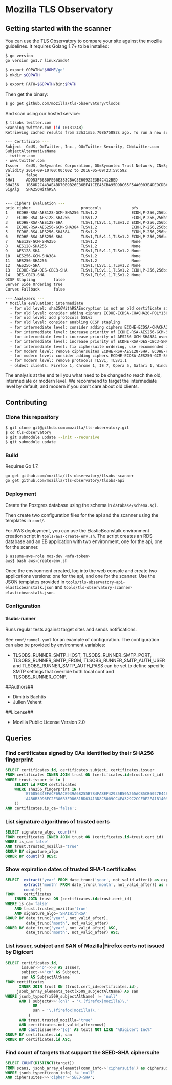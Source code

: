 # Mozilla TLS Observatory

## Getting started with the scanner

You can use the TLS Observatory to compare your site against the mozilla guidelines.
It requires Golang 1.7+ to be installed:
```bash
$ go version
go version go1.7 linux/amd64
 
$ export GOPATH="$HOME/go"
$ mkdir $GOPATH
 
$ export PATH=$GOPATH/bin:$PATH
```
Then get the binary:
```bash
$ go get github.com/mozilla/tls-observatory/tlsobs
```
And scan using our hosted service:
```bash
$ tlsobs twitter.com
Scanning twitter.com (id 10131248)
Retrieving cached results from 23h31m55.708675882s ago. To run a new scan, use '-r'.

--- Certificate ---
Subject  C=US, O=Twitter, Inc., OU=Twitter Security, CN=twitter.com	
SubjectAlternativeName
- twitter.com
- www.twitter.com
Issuer   C=US, O=Symantec Corporation, OU=Symantec Trust Network, CN=Symantec Class 3 EV SSL CA - G3
Validity 2014-09-10T00:00:00Z to 2016-05-09T23:59:59Z
CA       false
SHA1     ADD53F6680FE66E383CBAC3E60922E3B4C412BED
SHA256   1B58D2C443AE4BD70B9B26EB6BF41CEE43CBA95D9DC65F54A0003E4DE9CDBAF6
SigAlg   SHA256WithRSA


--- Ciphers Evaluation ---
prio cipher                      protocols             pfs                curves
1    ECDHE-RSA-AES128-GCM-SHA256 TLSv1.2               ECDH,P-256,256bits prime256v1
2    ECDHE-RSA-AES128-SHA256     TLSv1.2               ECDH,P-256,256bits prime256v1
3    ECDHE-RSA-AES128-SHA        TLSv1,TLSv1.1,TLSv1.2 ECDH,P-256,256bits prime256v1
4    ECDHE-RSA-AES256-GCM-SHA384 TLSv1.2               ECDH,P-256,256bits prime256v1
5    ECDHE-RSA-AES256-SHA384     TLSv1.2               ECDH,P-256,256bits prime256v1
6    ECDHE-RSA-AES256-SHA        TLSv1,TLSv1.1,TLSv1.2 ECDH,P-256,256bits prime256v1
7    AES128-GCM-SHA256           TLSv1.2               None               
8    AES128-SHA256               TLSv1.2               None               
9    AES128-SHA                  TLSv1,TLSv1.1,TLSv1.2 None               
10   AES256-GCM-SHA384           TLSv1.2               None               
11   AES256-SHA256               TLSv1.2               None               
12   AES256-SHA                  TLSv1,TLSv1.1,TLSv1.2 None               
13   ECDHE-RSA-DES-CBC3-SHA      TLSv1,TLSv1.1,TLSv1.2 ECDH,P-256,256bits prime256v1
14   DES-CBC3-SHA                TLSv1,TLSv1.1,TLSv1.2 None               
OCSP Stapling        false
Server Side Ordering true
Curves Fallback      false

--- Analyzers ---
* Mozilla evaluation: intermediate
  - for old level: sha256WithRSAEncryption is not an old certificate signature, use sha1WithRSAEncryption
  - for old level: consider adding ciphers ECDHE-ECDSA-CHACHA20-POLY1305, ECDHE-RSA-CHACHA20-POLY1305, ECDHE-ECDSA-AES128-GCM-SHA256, ECDHE-ECDSA-AES256-GCM-SHA384, DHE-RSA-AES128-GCM-SHA256, DHE-DSS-AES128-GCM-SHA256, DHE-DSS-AES256-GCM-SHA384, DHE-RSA-AES256-GCM-SHA384, ECDHE-ECDSA-AES128-SHA256, ECDHE-ECDSA-AES128-SHA, ECDHE-ECDSA-AES256-SHA384, ECDHE-ECDSA-AES256-SHA, DHE-RSA-AES128-SHA256, DHE-RSA-AES128-SHA, DHE-DSS-AES128-SHA256, DHE-RSA-AES256-SHA256, DHE-DSS-AES256-SHA, DHE-RSA-AES256-SHA, ECDHE-ECDSA-DES-CBC3-SHA, EDH-RSA-DES-CBC3-SHA, DHE-DSS-AES256-SHA256, DHE-DSS-AES128-SHA, DHE-RSA-CHACHA20-POLY1305, ECDHE-RSA-CAMELLIA256-SHA384, ECDHE-ECDSA-CAMELLIA256-SHA384, DHE-RSA-CAMELLIA256-SHA256, DHE-DSS-CAMELLIA256-SHA256, DHE-RSA-CAMELLIA256-SHA, DHE-DSS-CAMELLIA256-SHA, CAMELLIA256-SHA256, CAMELLIA256-SHA, ECDHE-RSA-CAMELLIA128-SHA256, ECDHE-ECDSA-CAMELLIA128-SHA256, DHE-RSA-CAMELLIA128-SHA256, DHE-DSS-CAMELLIA128-SHA256, DHE-RSA-CAMELLIA128-SHA, DHE-DSS-CAMELLIA128-SHA, CAMELLIA128-SHA256, CAMELLIA128-SHA, DHE-RSA-SEED-SHA, DHE-DSS-SEED-SHA, SEED-SHA
  - for old level: add protocols SSLv3
  - for old level: consider enabling OCSP stapling
  - for intermediate level: consider adding ciphers ECDHE-ECDSA-CHACHA20-POLY1305, ECDHE-RSA-CHACHA20-POLY1305, ECDHE-ECDSA-AES128-GCM-SHA256, ECDHE-ECDSA-AES256-GCM-SHA384, DHE-RSA-AES128-GCM-SHA256, DHE-RSA-AES256-GCM-SHA384, ECDHE-ECDSA-AES128-SHA256, ECDHE-ECDSA-AES128-SHA, ECDHE-ECDSA-AES256-SHA384, ECDHE-ECDSA-AES256-SHA, DHE-RSA-AES128-SHA256, DHE-RSA-AES128-SHA, DHE-RSA-AES256-SHA256, DHE-RSA-AES256-SHA, ECDHE-ECDSA-DES-CBC3-SHA, EDH-RSA-DES-CBC3-SHA
  - for intermediate level: increase priority of ECDHE-RSA-AES256-GCM-SHA384 over ECDHE-RSA-AES128-SHA
  - for intermediate level: increase priority of AES256-GCM-SHA384 over AES128-SHA
  - for intermediate level: increase priority of ECDHE-RSA-DES-CBC3-SHA over AES256-SHA
  - for intermediate level: fix ciphersuite ordering, use recommended intermediate ciphersuite
  - for modern level: remove ciphersuites ECDHE-RSA-AES128-SHA, ECDHE-RSA-AES256-SHA, AES128-GCM-SHA256, AES128-SHA256, AES128-SHA, AES256-GCM-SHA384, AES256-SHA256, AES256-SHA, ECDHE-RSA-DES-CBC3-SHA, DES-CBC3-SHA
  - for modern level: consider adding ciphers ECDHE-ECDSA-AES256-GCM-SHA384, ECDHE-ECDSA-CHACHA20-POLY1305, ECDHE-RSA-CHACHA20-POLY1305, ECDHE-ECDSA-AES128-GCM-SHA256, ECDHE-ECDSA-AES256-SHA384, ECDHE-ECDSA-AES128-SHA256
  - for modern level: remove protocols TLSv1, TLSv1.1
  - oldest clients: Firefox 1, Chrome 1, IE 7, Opera 5, Safari 1, Windows XP IE8, Android 2.3, Java 7
```

The analysis at the end tell you what need to be changed to reach the old, intermediate or modern level. We recommend to target the intermediate level by default, and modern if you don't care about old clients.

## Contributing
### Clone this repository

```bash
$ git clone git@github.com:mozilla/tls-observatory.git
$ cd tls-observatory
$ git submodule update --init --recursive
$ git submodule update
```

### Build

Requires Go 1.7.

```bash
go get github.com/mozilla/tls-observatory/tlsobs-scanner
go get github.com/mozilla/tls-observatory/tlsobs-api
```

### Deployment

Create the Postgres database using the schema in `database/schema.sql`.

Then create two configuration files for the api and the scanner using the templates in `conf/`.

For AWS deployment, you can use the ElasticBeanstalk environment creation script
in `tools/aws-create-env.sh`. The script creates an RDS database and an EB
application with two environment, one for the api, one for the scanner.

```bash
$ assume-aws-role moz-dev <mfa-token>
aws$ bash aws-create-env.sh
```
Once the environment created, log into the web console and create two
applications versions: one for the api, and one for the scanner. Use the JSON
templates provided in `tools/tls-observatory-api-elasticbeanstalk.json` and
`tools/tls-observatory-scanner-elasticbeanstalk.json`. 

### Configuration

#### tlsobs-runner
Runs regular tests against target sites and sends notifications.

See `conf/runnel.yaml` for an example of configuration. The configuration can
also be provided by environment variables:

* TLSOBS_RUNNER_SMTP_HOST, TLSOBS_RUNNER_SMTP_PORT, TLSOBS_RUNNER_SMTP_FROM,
  TLSOBS_RUNNER_SMTP_AUTH_USER and TLSOBS_RUNNER_SMTP_AUTH_PASS can be set to
  define specific SMTP settings that override both local conf and
  TLSOBS_RUNNER_CONF.

##Authors##

 * Dimitris Bachtis
 * Julien Vehent

##License##

 * Mozilla Public License Version 2.0

## Queries

### Find certificates signed by CAs identified by their SHA256 fingerprint

```sql
SELECT certificates.id, certificates.subject, certificates.issuer
FROM certificates INNER JOIN trust ON (certificates.id=trust.cert_id)
WHERE trust.issuer_id in (
    SELECT id FROM certificates
    WHERE sha256_fingerprint IN (
        'E7685634EFACF69ACE939A6B255B7B4FABEF42935B50A265ACB5CB6027E44E70',
        'A4B6B3996FC2F306B3FD8681BD63413D8C5009CC4FA329C2CCF0E2FA1B140305'
    ))
AND certificates.is_ca='false';
```

### List signature algorithms of trusted certs

```sql
SELECT signature_algo, count(*)
FROM certificates INNER JOIN trust ON (certificates.id=trust.cert_id)
WHERE is_ca='false'
AND trust.trusted_mozilla='true'
GROUP BY signature_algo
ORDER BY count(*) DESC;
```

### Show expiration dates of trusted SHA-1 certificates

```sql
SELECT  extract('year' FROM date_trunc('year', not_valid_after)) as expiration_year,
        extract('month' FROM date_trunc('month', not_valid_after)) as expiration_month,
        count(*)
FROM    certificates
    INNER JOIN trust ON (certificates.id=trust.cert_id)
WHERE is_ca='false'
    AND trust.trusted_mozilla='true'
    AND signature_algo='SHA1WithRSA'
GROUP BY date_trunc('year', not_valid_after),
         date_trunc('month', not_valid_after)
ORDER BY date_trunc('year', not_valid_after) ASC,
         date_trunc('month', not_valid_after) ASC;
```

### List issuer, subject and SAN of Mozilla|Firefox certs not issued by Digicert

```sql
SELECT certificates.id,
       issuer->'o'->>0 AS Issuer,
       subject->>'cn' AS Subject,
       san AS SubjectAltName
FROM certificates
      INNER JOIN trust ON (trust.cert_id=certificates.id),
     jsonb_array_elements_text(x509_subjectAltName) AS san
WHERE jsonb_typeof(x509_subjectAltName) != 'null'
      AND ( subject#>>'{cn}' ~ '\.(firefox|mozilla)\.'
            OR
            san ~ '\.(firefox|mozilla)\.'
          )
      AND trust.trusted_mozilla='true'
      AND certificates.not_valid_after>now()
      AND cast(issuer#>>'{o}' AS text) NOT LIKE '%DigiCert Inc%'
GROUP BY certificates.id, san
ORDER BY certificates.id ASC;
```

### Find count of targets that support the SEED-SHA ciphersuite

```sql
SELECT COUNT(DISTINCT(target))
FROM scans, jsonb_array_elements(conn_info->'ciphersuite') as ciphersuites
WHERE jsonb_typeof(conn_info) != 'null'
AND ciphersuites->>'cipher'='SEED-SHA';
```
